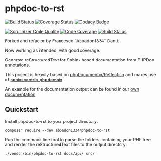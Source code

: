 # phpdoc-to-rst

[![Build Status](https://travis-ci.org/abbadon1334/phpdoc-to-rst.svg?branch=master)](https://travis-ci.org/abbadon1334/phpdoc-to-rst)
[![Coverage Status](https://coveralls.io/repos/github/abbadon1334/phpdoc-to-rst/badge.svg?branch=master)](https://coveralls.io/github/abbadon1334/phpdoc-to-rst?branch=master)
[![Codacy Badge](https://api.codacy.com/project/badge/Grade/4b4264eb36ca49ed81d29f5102a64a39)](https://www.codacy.com/app/abbadon1334/phpdoc-to-rst?utm_source=github.com&amp;utm_medium=referral&amp;utm_content=abbadon1334/phpdoc-to-rst&amp;utm_campaign=Badge_Grade)

[![Scrutinizer Code Quality](https://scrutinizer-ci.com/g/abbadon1334/phpdoc-to-rst/badges/quality-score.png?b=master)](https://scrutinizer-ci.com/g/abbadon1334/phpdoc-to-rst/?branch=master)
[![Code Coverage](https://scrutinizer-ci.com/g/abbadon1334/phpdoc-to-rst/badges/coverage.png?b=master)](https://scrutinizer-ci.com/g/abbadon1334/phpdoc-to-rst/?branch=master)
[![Build Status](https://scrutinizer-ci.com/g/abbadon1334/phpdoc-to-rst/badges/build.png?b=master)](https://scrutinizer-ci.com/g/abbadon1334/phpdoc-to-rst/build-status/master)

Forked and refactor by Francesco "Abbadon1334" Danti.

Now working as intended, with good coverage. 

Generate reStructuredText for Sphinx based documentation from PHPDoc annotations. 

This project is heavily based on [phpDocumentor/Reflection](https://github.com/phpDocumentor/Reflection)
and makes use of [sphinxcontrib-phpdomain](https://github.com/markstory/sphinxcontrib-phpdomain).

An example for the documentation output can be found in our [own documentation](http://phpdoc-to-rst.readthedocs.io/en/latest/api_docs.html)

## Quickstart

Install phpdoc-to-rst to your project directory: 
    
    composer require --dev abbadon1334/phpdoc-to-rst
    
Run the command line tool to parse the folders containing your PHP tree and render the reStructuredText files to the output directory:

    ./vendor/bin/phpdoc-to-rst docs/api/ src/

